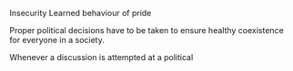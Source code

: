 Insecurity
Learned behaviour of pride



Proper political decisions have to be taken to ensure healthy coexistence for everyone in a society.

Whenever a discussion is attempted at a political 